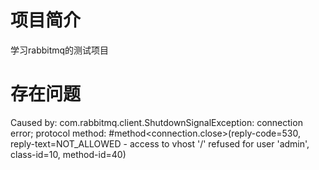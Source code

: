 # 项目简介

学习rabbitmq的测试项目

# 存在问题

Caused by: com.rabbitmq.client.ShutdownSignalException: connection error; protocol method: #method<connection.close>(reply-code=530, reply-text=NOT_ALLOWED - access to vhost '/' refused for user 'admin', class-id=10, method-id=40)